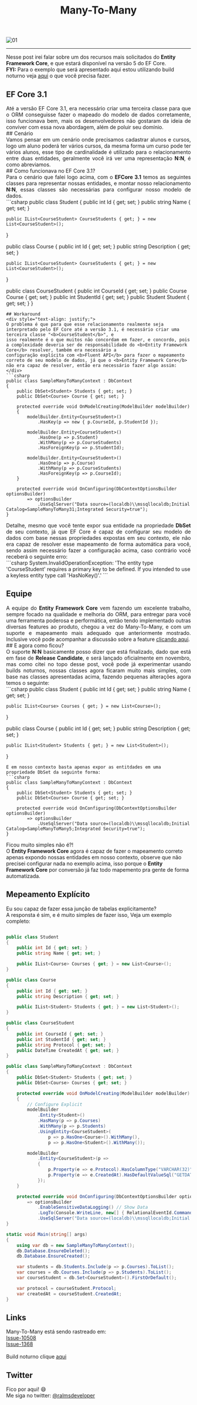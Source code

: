 ﻿---
title: "Many-To-Many"
comments: true
excerpt_separator: "Ler mais"
toc: true
toc_label: "Tópicos"
categories:
  - EF5
  - Entity Framework Core
header:
  teaser: /assets/images/manytomanyef5.png
  caption: "www.ralms.net"
---

![01]({{site.url}}{{site.baseurl}}/assets/images/manytomanyef5.png)
<hr /> 
<div class="notice--warning">
Nesse post irei falar sobre um dos recursos mais solicitados do <b>Entity Framework Core</b>, e que estará disponível na versão 5 do EF Core.
<br />
<strong>FYI:</strong>
Para o exemplo que será apresentado aqui estou utilizando build noturno veja <a href="https://github.com/dotnet/aspnetcore/blob/master/docs/DailyBuilds.md"  target="_BLANK">aqui</a>
o que você precisa fazer.
</div> 

## EF Core 3.1
<div style="text-align: justify;">
Até a versão EF Core 3.1, era necessário criar uma terceira classe para que o ORM conseguisse fazer o mapeado do modelo de dados corretamente, isso funcionava bem, mais os desenvolvedores não gostaram da ideia de conviver com essa nova abordagem, além de poluir seu domínio.
<br />
</div>
## Cenário
<div style="text-align: justify;">
Vamos pensar em um cenário onde precisamos cadastrar alunos e cursos, logo um aluno poderá ter vários cursos, da mesma
forma um curso pode ter vários alunos, esse tipo de cardinalidade é utilizado para o relacionamento entre duas entidades, 
geralmente você irá ver uma representação <b>N:N</b>, é como abreviamos.
</div>
## Como funcionava no EF Core 3.1?
<div style="text-align: justify;">
Para o cenário que falei logo acima, com o <b>EFCore 3.1</b> temos as seguintes classes para representar nossas entidades, e montar 
nosso relacionamento <b>N:N</b>, essas classes são necessárias para configurar nosso modelo de dados.
</div>
```csharp
public class Student
{
    public int Id { get; set; }
    public string Name { get; set; }

    public IList<CourseStudent> CourseStudents { get; } = new List<CourseStudent>();
}

public class Course
{
    public int Id { get; set; }
    public string Description { get; set; }

    public IList<CourseStudent> CourseStudents { get; } = new List<CourseStudent>();
}

public class CourseStudent
{
    public int CourseId { get; set; }
    public Course Course { get; set; }
    public int StudentId { get; set; }
    public Student Student { get; set; }
}
``` 
## Workaround
<div style="text-align: justify;">
O problema é que para que esse relacionamento realmente seja interpretado pelo EF Core até a versão 3.1, é necessário criar uma terceira classe "<b>CourseStudent</b>", e 
isso realmente é o que muitos não concordam em fazer, e concordo, pois a complexidade deveria ser de responsabilidade do <b>Entity Framework Core</b> resolver, também era necessário a 
configuração explícita com <b>Fluent API</b> para fazer o mapeamento correto de seu modelo de dados, já que o <b>Entity Framework Core</b> não era capaz de resolver, então era necessário fazer algo assim:
</div>
```csharp
public class SampleManyToManyContext : DbContext
{
    public DbSet<Student> Students { get; set; }
    public DbSet<Course> Course { get; set; }

    protected override void OnModelCreating(ModelBuilder modelBuilder)
    {
        modelBuilder.Entity<CourseStudent>()
            .HasKey(p => new { p.CourseId, p.StudentId });

        modelBuilder.Entity<CourseStudent>()
            .HasOne(p => p.Student)
            .WithMany(p => p.CourseStudents)
            .HasForeignKey(p => p.StudentId);

        modelBuilder.Entity<CourseStudent>()
            .HasOne(p => p.Course)
            .WithMany(p => p.CourseStudents)
            .HasForeignKey(p => p.CourseId);
    }

    protected override void OnConfiguring(DbContextOptionsBuilder optionsBuilder)
        => optionsBuilder
            .UseSqlServer("Data source=(localdb)\\mssqllocaldb;Initial Catalog=SampleManyToMany31;Integrated Security=true");
}
``` 
<div style="text-align: justify;">
Detalhe, mesmo que você tente expor sua entidade na propriedade <b>DbSet</b> de seu contexto, já que EF Core é capaz de
configurar seu modelo de dados com base nessas propriedades expostas em seu contexto, ele não era capaz de resolver 
esse mapeamento de forma automática para você, sendo assim necessário fazer a configuração acima, caso contrário você receberá o seguinte erro:
</div>
```csharp
System.InvalidOperationException: 'The entity type 'CourseStudent' requires a primary key to be defined. 
If you intended to use a keyless entity type call 'HasNoKey()'.'
```

## Equipe
<div style="text-align: justify;">
A equipe do <b>Entity Framework Core</b> vem fazendo um excelente trabalho, sempre focado na qualidade e melhoria do ORM, para entregar para você uma ferramenta poderosa e performática, então tendo implementado outras diversas features ao produto, chegou a vez do Many-To-Many, e com um suporte e mapeamento mais adequado que anteriormente mostrado.
Inclusive você pode acompanhar a discussão sobre a feature <a href="https://github.com/dotnet/efcore/issues/1368" target="_BLANK">clicando aqui</a>.
</div>
## E agora como ficou?
<div style="text-align: justify;">
O suporte <b>N:N</b> basicamente posso dizer que está finalizado, dado que está em fase de <b>Release Candidate</b>, e será lançado oficialmente em novembro, mas como citei no topo desse post, você pode já experimentar usando builds noturnos,
nossas classes agora ficaram muito mais simples, com base nas classes apresentadas acima, fazendo pequenas alterações agora temos o seguinte:
</div>
```csharp
public class Student
{
    public int Id { get; set; }
    public string Name { get; set; }

    public IList<Course> Courses { get; } = new List<Course>();
}

public class Course
{
    public int Id { get; set; }
    public string Description { get; set; }

    public IList<Student> Students { get; } = new List<Student>();
}
```
E em nosso contexto basta apenas expor as entitdades em uma propriedade DbSet da seguinte forma:
```csharp
public class SampleManyToManyContext : DbContext
{
    public DbSet<Student> Students { get; set; }
    public DbSet<Course> Course { get; set; }

    protected override void OnConfiguring(DbContextOptionsBuilder optionsBuilder)
        => optionsBuilder
            .UseSqlServer("Data source=(localdb)\\mssqllocaldb;Initial Catalog=SampleManyToMany5;Integrated Security=true");
}
```
Ficou muito simples não é?!<br>
O <b>Entity Framework Core</b> agora é capaz de fazer o mapeamento correto apenas expondo nossas entidades em nosso contexto, observe que não precisei configurar nada 
no exemplo acima, isso porque o <b>Entity Framework Core</b> por conversão já faz todo mapemento pra gente de forma automatizada.
## Mepeamento Explícito
Eu sou capaz de fazer essa junção de tabelas explicitamente?<br>
A responsta é sim, e é muito simples de fazer isso, Veja um exemplo completo:
```csharp

public class Student
{
    public int Id { get; set; }
    public string Name { get; set; }

    public IList<Course> Courses { get; } = new List<Course>();
}

public class Course
{
    public int Id { get; set; }
    public string Description { get; set; }

    public IList<Student> Students { get; } = new List<Student>();
}

public class CourseStudent
{
    public int CourseId { get; set; }
    public int StudentId { get; set; }
    public string Protocol { get; set; }
    public DateTime CreatedAt { get; set; }
}

public class SampleManyToManyContext : DbContext
{
    public DbSet<Student> Students { get; set; }
    public DbSet<Course> Courses { get; set; }

    protected override void OnModelCreating(ModelBuilder modelBuilder)
    {
        // Configure Explicit
        modelBuilder
            .Entity<Student>()
            .HasMany(p => p.Courses)
            .WithMany(p => p.Students)
            .UsingEntity<CourseStudent>(
                p => p.HasOne<Course>().WithMany(),
                p => p.HasOne<Student>().WithMany());

        modelBuilder
            .Entity<CourseStudent>(p =>
            {
                p.Property(e => e.Protocol).HasColumnType("VARCHAR(32)");
                p.Property(e => e.CreatedAt).HasDefaultValueSql("GETDATE()");
            });              
    }

    protected override void OnConfiguring(DbContextOptionsBuilder optionsBuilder)
        => optionsBuilder
            .EnableSensitiveDataLogging() // Show Data
            .LogTo(Console.WriteLine, new[] { RelationalEventId.CommandExecuted })
            .UseSqlServer("Data source=(localdb)\\mssqllocaldb;Initial Catalog=SampleManyToManyExplicit5;Integrated Security=true");
}

static void Main(string[] args)
{
    using var db = new SampleManyToManyContext();
    db.Database.EnsureDeleted();
    db.Database.EnsureCreated();

    var students = db.Students.Include(p => p.Courses).ToList();
    var courses = db.Courses.Include(p => p.Students).ToList();
    var courseStudent = db.Set<CourseStudent>().FirstOrDefault();

    var protocol = courseStudent.Protocol;
    var createdAt = courseStudent.CreatedAt;
}
```
## Links
Many-To-Many está sendo rastreado em:<br>
<a alt="" href="https://github.com/dotnet/efcore/issues/10508">Issue-10508</a><br />
<a alt="" href="https://github.com/dotnet/efcore/issues/1368">Issue-1368</a><br /></br>
Build noturno clique <a href="https://github.com/dotnet/aspnetcore/blob/master/docs/DailyBuilds.md"  target="_BLANK">aqui</a>

## Twitter
<div class="notice--info">
 Fico por aqui! 😄 <br />
 Me siga no twitter: <a alt="" href="https://twitter.com/RalmsDeveloper">@ralmsdeveloper</a><br />
</div> 

<br>
